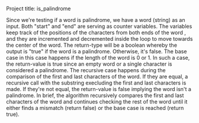 Project title: is_palindrome 


Since we're testing if a word is palindrome, we have a word (string) as an input. Both "start" and "end" are serving as counter variables. The variables keep track of the positions of the characters from both ends of the word , and they are incremented and decremented inside the loop to move towards the center of the word. The return-type will be a boolean whereby the output is "true" if the word is a palindrome. Otherwise, it's false. The base case in this case happens if the length of the word is 0 or 1. In such a case, the return-value is true since an empty word or a single character is considered a palindrome. The recursive case happens during the comparison of the first and last characters of the word. If they are equal, a recursive call with the substring execluding the first and last characters is made. If they're not equal, the return-value is false implying the word isn't a palindrome. In brief, the algorithm recursively compares the first and last characters of the word and continues checking the rest of the word until it either finds a mismatch (return false) or the base case is reached (return true).